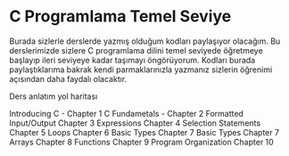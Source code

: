 # C Programlama Temel Seviye

Burada sizlerle derslerde yazmış olduğum kodları paylaşıyor olacağım. Bu derslerimizde sizlere C programlama dilini temel seviyede öğretmeye başlayıp ileri seviyeye kadar taşımayı öngörüyorum. Kodları burada paylaştıklarıma bakrak kendi parmaklarınızla yazmanız sizlerin öğrenimi açısından daha faydalı olacaktır. 

Ders anlatım yol haritası

Introducing C  -	Chapter 1
C Fundametals	- Chapter 2
Formatted Input/Output	Chapter 3
Expressions 	Chapter 4
Selection Statements	 Chapter 5
Loops	Chapter 6
Basic Types	Chapter 7
Basic Types	Chapter 7
Arrays	Chapter 8
Functions	Chapter 9
Program Organization	Chapter 10
